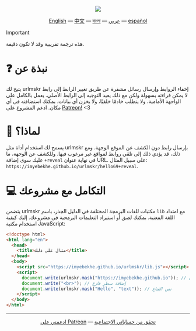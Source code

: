 <p align="center"><img src="./urlmskr.svg"></p>

<p align="center"><a href="./README.md">English</a> — <a href="./README_zh.md">中文</a> — <a href="./README_bn.md">বাংলা</a> — <a href="./README_bn.md">عربي</a> — <a href="./README_es.md">español</a></p>

> [!IMPORTANT]  
> هذه ترجمة تقريبية وقد لا تكون دقيقة.

# ❓ نبذة عن

يتيح لك urlmskr إخفاء الروابط وإرسال رسائل مشفرة عن طريق تغيير الرابط إلى رابط لا يمكن قراءته بسهولة ولكن مع ذلك يعيد التوجيه إلى الرابط الأصلي. يعمل بالكامل على الواجهة الأمامية، ولا يتطلب خادمًا خلفيًا، ولا يخزن أي بيانات. يمكنك استضافته في أي مكان. ادعم المشروع على [Patreon!](https://www.patreon.com/imyebekhe) <3

# 🤔 لماذا؟

يسمح لك استخدام أداة مثل urlmskr بإرسال رابط دون الكشف عن الموقع الوجهة. ومع ذلك، قد يؤدي ذلك إلى تلقي روابط لمواقع غير مرغوب فيها. وللكشف عن الوجهة، ما عليك سوى إضافة `+reveal` في نهاية عنوان URL. على سبيل المثال: `https://imyebekhe.github.io/urlmskr/hello69+reveal`.

# 💻 التكامل مع مشروعك

يتضمن urlmskr مكتبات للغات البرمجة المختلفة في الدليل الجذر، باسم `lib` مع امتداد اللغة المعنية. يمكنك لصق أو استيراد التعليمات البرمجية في مشروعك. إليك كيفية استخدام مكتبة JavaScript:

```html
<!doctype html>
<html lang="en">
  <head>
    <title>مثال على ذلك</title>
  </head>
  <body>
    <script src="https://imyebekhe.github.io/urlmskr/lib.js"></script>
    <script>
      document.write(urlmskr.mask("https://imyebekhe.github.io")); // عنوان URL للقناع
      document.write("<br>"); // إضافة سطر فارغ
      document.write(urlmskr.mask("Hello", "text")); // نص القناع
    </script>
  </body>
</html>
```

---

<p align="center"><a href="https://www.patreon.com/imyebekhe">ادعمني على Patreon</a> — <a href="https://github.com/imyebekhe/socials">تحقق من حساباتي الاجتماعية</a></p>
